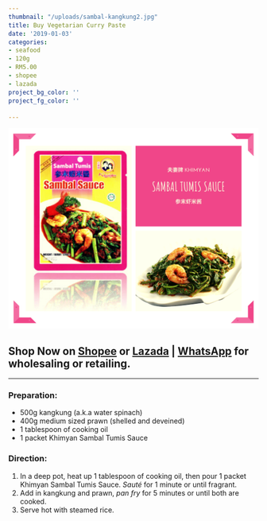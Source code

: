 ```yaml
---
thumbnail: "/uploads/sambal-kangkung2.jpg"
title: Buy Vegetarian Curry Paste
date: '2019-01-03'
categories:
- seafood
- 120g
- RM5.00
- shopee
- lazada
project_bg_color: ''
project_fg_color: ''

---
```

![](/uploads/sambal-tumis-sauce.png)

## Shop Now on [Shopee](https://shopee.com.my/Halal-Khimyan-Sambal-Sauce-for-Vegetable-i.270483561.5137088891) or [Lazada](https://www.lazada.com.my/products/ready-stock-khimyan-curry-brand-instant-paste-halal-sambal-sauce-i1921954760-s7739276767.html?spm=a2o4k.searchList.list.15.69ea66978D4KlW&search=1) | [WhatsApp](https://wa.link/fn100j) for wholesaling or retailing.

***

### **Preparation:**

* 500g kangkung (a.k.a water spinach)
* 400g medium sized prawn (shelled and deveined)
* 1 tablespoon of cooking oil
* 1 packet Khimyan Sambal Tumis Sauce

### **Direction:**

1. In a deep pot, heat up 1 tablespoon of cooking oil, then pour 1 packet Khimyan Sambal Tumis Sauce. _Sauté_ for 1 minute or until fragrant.
2. Add in kangkung and prawn, _pan fry_ for 5 minutes or until both are cooked.
3. Serve hot with steamed rice.